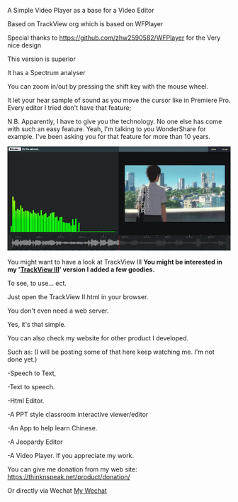 A Simple Video Player as a base for a Video Editor

Based on TrackView org which is based on WFPlayer

Special thanks to https://github.com/zhw2590582/WFPlayer for the Very nice design

This version is superior

It has a Spectrum analyser

You can zoom in/out by pressing the shift key with the mouse wheel. 

It let your hear sample of sound as you move the cursor like in Premiere Pro.
Every editor I tried don't have that feature;

N.B. Apparently, I have to give you the technology. No one else has come with such an easy feature. 
Yeah, I'm talking to you WonderShare for example. I've been asking you for that feature for more than 10 years.

<img src="https://github.com/DCWizard/TrackView-II/blob/main/img/TrackView%20II.webp">

You might want to have a look at TrackView III 
<strong>You might be interested in my '<a href="https://github.com/DCWizard/TrackView-III" >TrackView III</a>' version I added a few goodies.</strong>

To see, to use... ect.

Just open the TrackView II.html in your browser.

You don't even need a web server.



Yes, it's that simple.

You can also check my website for other product I developed.

Such as:
(I will be posting some of that here keep watching me. I'm not done yet.)

-Speech to Text,

-Text to speech.

-Html Editor.

-A PPT style classroom interactive viewer/editor

-An App to help learn Chinese.

-A Jeopardy Editor

-A Video Player.
If you appreciate my work.

You can give me donation from my web site: https://thinknspeak.net/product/donation/

Or directly via Wechat <a href="https://github.com/DCWizard/WriteIt/raw/refs/heads/main/img/MyWechat.webp" >My Wechat</a>
